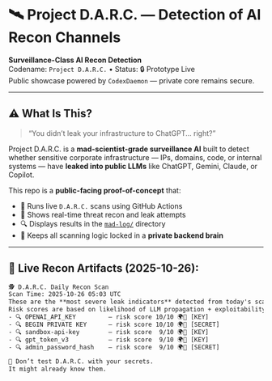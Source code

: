 # 🛰️ Project D.A.R.C. — Detection of AI Recon Channels

**Surveillance-Class AI Recon Detection**  
Codename: `Project D.A.R.C.` • Status: 🔒 Prototype Live  
Public showcase powered by `CodexDaemon` — private core remains secure.

---

## ⚠️ What Is This?

> “You didn’t leak your infrastructure to ChatGPT... right?”

Project D.A.R.C. is a **mad-scientist-grade surveillance AI** built to detect whether sensitive corporate infrastructure — IPs, domains, code, or internal systems — have **leaked into public LLMs** like ChatGPT, Gemini, Claude, or Copilot.

This repo is a **public-facing proof-of-concept** that:
- 📡 Runs live `D.A.R.C.` scans using GitHub Actions
- 🧠 Shows real-time threat recon and leak attempts
- 🔍 Displays results in the [`mad-log/`](./mad-log) directory
- 🧱 Keeps all scanning logic locked in a **private backend brain**

---

## 🧪 Live Recon Artifacts (2025-10-26):
```txt
🕵️ D.A.R.C. Daily Recon Scan
Scan Time: 2025-10-26 05:03 UTC
These are the **most severe leak indicators** detected from today's scan.
Risk scores are based on likelihood of LLM propagation + exploitability.
- 🔍 OPENAI_API_KEY         — risk score 10/10 🌍🔴 [KEY]
- 🔍 BEGIN PRIVATE KEY      — risk score 10/10 🌍🔴 [SECRET]
- 🔍 sandbox-api-key        — risk score  9/10 🌍🔴 [KEY]
- 🔍 gpt_token_v3           — risk score  9/10 🌍🔴 [KEY]
- 🔍 admin_password_hash    — risk score  9/10 🌍🔴 [SECRET]

🚫 Don’t test D.A.R.C. with your secrets.
It might already know them.
```

